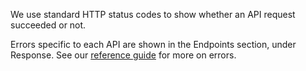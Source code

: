 We use standard HTTP status codes to show whether an API request succeeded or not.

Errors specific to each API are shown in the Endpoints section, under Response. 
See our [reference guide](/api-documentation/docs/reference-guide#errors) for more on errors.

